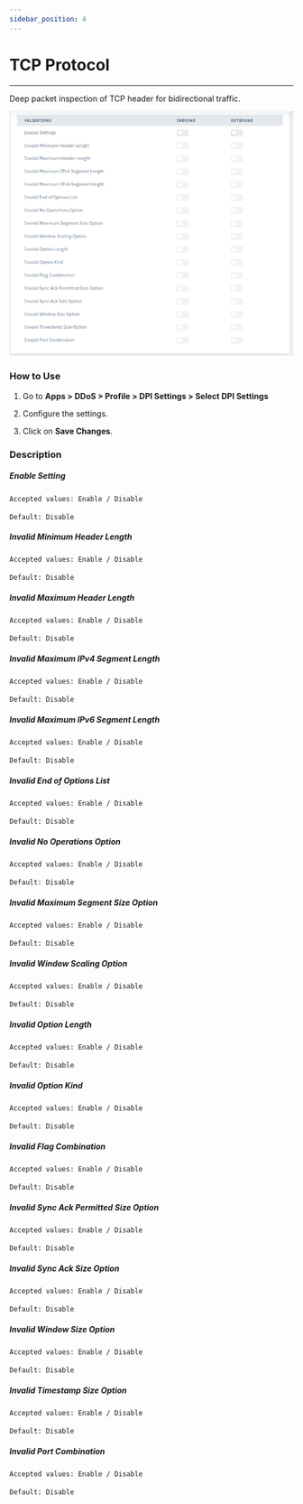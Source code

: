 ```yaml
---
sidebar_position: 4
---
```


# TCP Protocol

---

Deep packet inspection of TCP header for bidirectional traffic.

![dpi_settings](/img/ddos/v7/docs/tcp.png)

### How to Use

1. Go to **Apps > DDoS > Profile > DPI Settings > Select DPI Settings**

2. Configure the settings.

3. Click on **Save Changes**.

### Description

##### **Enable Setting**

    Accepted values: Enable / Disable

    Default: Disable

##### **Invalid Minimum Header Length**

    Accepted values: Enable / Disable

    Default: Disable

##### **Invalid Maximum Header Length**

    Accepted values: Enable / Disable

    Default: Disable

##### **Invalid Maximum IPv4 Segment Length**

    Accepted values: Enable / Disable

    Default: Disable

##### **Invalid Maximum IPv6 Segment Length**

    Accepted values: Enable / Disable

    Default: Disable

##### **Invalid End of Options List**

    Accepted values: Enable / Disable

    Default: Disable

##### **Invalid No Operations Option**

    Accepted values: Enable / Disable

    Default: Disable

##### **Invalid Maximum Segment Size Option**

    Accepted values: Enable / Disable

    Default: Disable

##### **Invalid Window Scaling Option**

    Accepted values: Enable / Disable

    Default: Disable

##### **Invalid Option Length**

    Accepted values: Enable / Disable

    Default: Disable

##### **Invalid Option Kind**

    Accepted values: Enable / Disable

    Default: Disable

##### **Invalid Flag Combination**

    Accepted values: Enable / Disable

    Default: Disable

##### **Invalid Sync Ack Permitted Size Option**

    Accepted values: Enable / Disable

    Default: Disable

##### **Invalid Sync Ack Size Option**

    Accepted values: Enable / Disable

    Default: Disable

##### **Invalid Window Size Option**

    Accepted values: Enable / Disable

    Default: Disable

##### **Invalid Timestamp Size Option**

    Accepted values: Enable / Disable

    Default: Disable

##### **Invalid Port Combination**

    Accepted values: Enable / Disable

    Default: Disable    